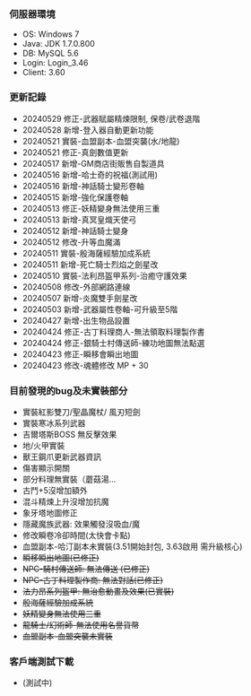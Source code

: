 ### 伺服器環境
- OS: Windows 7 
- Java: JDK 1.7.0.800
- DB: MySQL 5.6
- Login: Login_3.46
- Client: 3.60 

### 更新記錄
- 20240529 修正-武器賦屬精煉限制, 保卷/武卷退階
- 20240528 新增-登入器自動更新功能
- 20240521 實裝-血盟副本-血盟突襲(水/地龍)
- 20240521 修正-真劍數值更新
- 20240517 新增-GM商店街販售自製道具
- 20240516 新增-哈士奇的祝福(測試用)
- 20240516 新增-神話騎士變形卷軸
- 20240515 新增-強化保護卷軸
- 20240513 修正-妖精變身無法使用三重
- 20240513 新增-真冥皇熾天使弓
- 20240512 新增-神話騎士變身
- 20240512 修改-升等血魔滿
- 20240511 實裝-殷海薩經驗加成系統
- 20240511 新增-死亡騎士烈焰之劍星改
- 20240510 實裝-法利昂盔甲系列-治癒守護效果
- 20240508 修改-外部網路連線
- 20240507 新增-炎魔雙手劍星改
- 20240503 新增-武器屬性卷軸-可升級至5階
- 20240427 新增-出生物品設置
- 20240424 修正-古丁料理商人-無法領取料理製作書
- 20240424 修正-銀騎士村傳送師-練功地圖無法點選
- 20240423 修正-瞬移會瞬出地圖
- 20240423 修改-魂體修改 MP + 30

### 目前發現的bug及未實裝部分
- 實裝紅影雙刀/聖晶魔杖/ 風刃短劍
- 實裝寒冰系列武器
- 吉爾塔斯BOSS 無反擊效果
- 地/火甲實裝
- 獸王鋼爪更新武器資訊
- 傷害顯示開關
- 部分料理無實裝（蘑菇湯…
- 古鬥+5沒增加額外
- 混斗精煉上升沒增加抗魔
- 象牙塔地圖修正
- 隱藏魔族武器: 效果觸發沒吸血/魔
- 修改瞬卷冷卻時間(太快會卡點)
- 血盟副本-哈汀副本未實裝(3.51開始封包, 3.63啟用 需升級核心)
- ~~瞬移瞬出地圖(已修正)~~
- ~~NPC-騎村傳送師: 無法傳送 (已修正)~~
- ~~NPC-古丁料理製作商: 無法對話(已修正)~~
- ~~法力昂系列盔甲: 無治愈動畫及效果(已實裝)~~
- ~~殷海薩經驗加成系統~~
- ~~妖精變身無法使用三重~~
- ~~龍騎士/幻術師-無法使用名譽貨幣~~
- ~~血盟副本-血盟突襲未實裝~~

### 客戶端測試下載
- (測試中)
